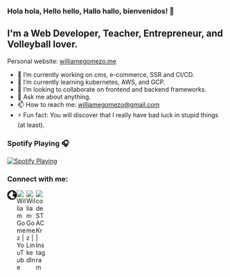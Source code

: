 ### Hola hola, Hello hello, Hallo hallo, bienvenidos! 👋

## I'm a Web Developer, Teacher, Entrepreneur, and Volleyball lover.

Personal website: <a href="https://www.williamegomezo.me">williamegomezo.me</a>

- 🔭 I’m currently working on cms, e-commerce, SSR and CI/CD.
- 🌱 I’m currently learning kubernetes, AWS, and GCP.
- 👯 I’m looking to collaborate on frontend and backend frameworks.
- 💬 Ask me about anything.
- 📫 How to reach me: <a href="mailto:williamegomezo@gmail.com">williamegomezo@gmail.com</a>
- ⚡ Fun fact: You will discover that I really have bad luck in stupid things (at least).

### Spotify Playing 🎧

<a href="[spotify]" target="_blank">
  <img src="https://now-playing-codestackr.vercel.app/api/spotify-playing" alt="Spotify Playing" width="350" />
</a>

### Connect with me:

[<img align="left" alt="www.williamegomezo.me" width="22px" src="https://raw.githubusercontent.com/iconic/open-iconic/master/svg/globe.svg" />][website]
[<img align="left" alt="William Gomez | YouTube" width="22px" src="https://cdn.jsdelivr.net/npm/simple-icons@v3/icons/youtube.svg" />][youtube]
[<img align="left" alt="William Gomez | LinkedIn" width="22px" src="https://cdn.jsdelivr.net/npm/simple-icons@v3/icons/linkedin.svg" />][linkedin]
[<img align="left" alt="codeSTACKr | Instagram" width="22px" src="https://cdn.jsdelivr.net/npm/simple-icons@v3/icons/instagram.svg" />][instagram]

[email]: williamegomezo@gmail.com
[website]: https://www.williamegomezo.me
[youtube]: https://www.youtube.com/channel/UC1lxl2CURjQY1Lklp-7Gptw
[instagram]: https://www.instagram.com/williamegomezo
[linkedin]: https://www.linkedin.com/in/williamegomezo/
[spotify]: https://open.spotify.com/user/12171556847
